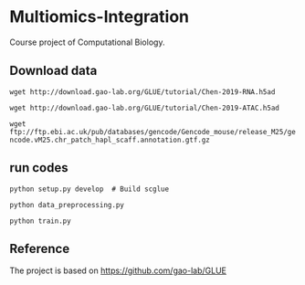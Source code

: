 # Multiomics-Integration
Course project of Computational Biology.

## Download data
`wget http://download.gao-lab.org/GLUE/tutorial/Chen-2019-RNA.h5ad`

`wget http://download.gao-lab.org/GLUE/tutorial/Chen-2019-ATAC.h5ad`

`wget ftp://ftp.ebi.ac.uk/pub/databases/gencode/Gencode_mouse/release_M25/gencode.vM25.chr_patch_hapl_scaff.annotation.gtf.gz`

## run codes


`python setup.py develop  # Build scglue`

`python data_preprocessing.py`

`python train.py`


## Reference
The project is based on <https://github.com/gao-lab/GLUE>